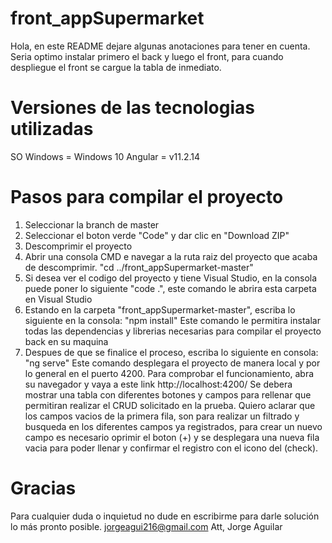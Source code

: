 # front_appSupermarket

Hola, en este README dejare algunas anotaciones para tener en cuenta.
Seria optimo instalar primero el back y luego el front, para cuando despliegue el front se cargue la tabla de inmediato.

# Versiones de las tecnologias utilizadas
SO Windows = Windows 10
Angular = v11.2.14

# Pasos para compilar el proyecto
1. Seleccionar la branch de master
2. Seleccionar el boton verde "Code" y dar clic en "Download ZIP"
3. Descomprimir el proyecto
4. Abrir una consola CMD e navegar a la ruta raiz del proyecto que acaba de descomprimir.
      "cd ../front_appSupermarket-master"
5. Si desea ver el codigo del proyecto y tiene Visual Studio, en la consola puede poner lo siguiente "code .", este comando le abrira esta carpeta en Visual Studio
6. Estando en la carpeta "front_appSupermarket-master", escriba lo siguiente en la consola:
      "npm install"
   Este comando le permitira instalar todas las dependencias y librerias necesarias para compilar el proyecto back en su maquina
7. Despues de que se finalice el proceso, escriba lo siguiente en consola:
      "ng serve"
   Este comando desplegara el proyecto de manera local y por lo general en el puerto 4200.
   Para comprobar el funcionamiento, abra su navegador y vaya a este link
      http://localhost:4200/
   Se debera mostrar una tabla con diferentes botones y campos para rellenar que permitiran realizar el CRUD solicitado en la prueba.
   Quiero aclarar que los campos vacios de la primera fila, son para realizar un filtrado y busqueda en los diferentes campos ya registrados, para crear un nuevo campo es necesario oprimir el boton (+) y se desplegara una nueva fila vacia para poder llenar y confirmar el registro con el icono del (check).
   
# Gracias
Para cualquier duda o inquietud no dude en escribirme para darle solución lo más pronto posible.
jorgeagui216@gmail.com
Att, Jorge Aguilar
